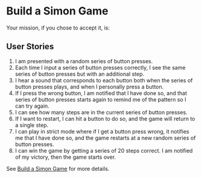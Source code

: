 # Build a Simon Game

Your mission, if you chose to accept it, is:

## User Stories

1. I am presented with a random series of button presses.
2. Each time I input a series of button presses correctly, I see the same series of button presses but with an additional step.
3. I hear a sound that corresponds to each button both when the series of button presses plays, and when I personally press a button.
4. If I press the wrong button, I am notified that I have done so, and that series of button presses starts again to remind me of the pattern so I can try again.
5. I can see how many steps are in the current series of button presses.
6. If I want to restart, I can hit a button to do so, and the game will return to a single step.
7. I can play in strict mode where if I get a button press wrong, it notifies me that I have done so, and the game restarts at a new random series of button presses.
8. I can win the game by getting a series of 20 steps correct. I am notified of my victory, then the game starts over.

See [Build a Simon Game](https://www.freecodecamp.org/challenges/build-a-simon-game) for more details.
